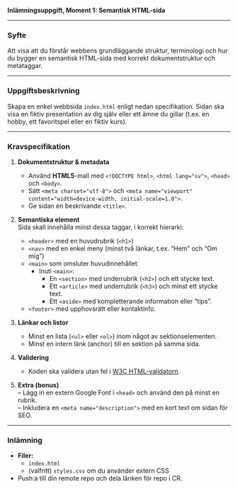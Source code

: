 **Inlämningsuppgift, Moment 1: Semantisk HTML-sida**

---

### Syfte  
Att visa att du förstår webbens grundläggande struktur, terminologi och hur du bygger en semantisk HTML-sida med korrekt dokumentstruktur och metataggar.

---

### Uppgiftsbeskrivning  
Skapa en enkel webb­sida `index.html` enligt nedan specifikation. Sidan ska visa en fiktiv presentation av dig själv eller ett ämne du gillar (t.ex. en hobby, ett favoritspel eller en fiktiv kurs).

---

### Kravspecifikation

1. **Dokumentstruktur & metadata**  
   - Använd **HTML5**-mall med `<!DOCTYPE html>`, `<html lang="sv">`, `<head>` och `<body>`.  
   - Sätt `<meta charset="utf-8">` och `<meta name="viewport" content="width=device-width, initial-scale=1.0">`.  
   - Ge sidan en beskrivande `<title>`.

2. **Semantiska element**  
   Sida skall innehålla minst dessa taggar, i korrekt hierarki:
   - `<header>` med en huvudrubrik (`<h1>`)  
   - `<nav>` med en enkel meny (minst två länkar, t.ex. “Hem” och “Om mig”)  
   - `<main>` som omsluter huvudinnehållet  
     - Inuti `<main>`:  
       - En `<section>` med underrubrik (`<h2>`) och ett stycke text.  
       - Ett `<article>` med underrubrik (`<h3>`) och minst ett stycke text.  
       - Ett `<aside>` med kompletterande information eller “tips”.  
   - `<footer>` med upphovsrätt eller kontaktinfo.

3. **Länkar och listor**  
   - Minst en lista (`<ul>` eller `<ol>`) inom något av sektionselementen.  
   - Minst en intern länk (anchor) till en sektion på samma sida.

4. **Validering**  
   - Koden ska validera utan fel i [W3C HTML-validatorn](https://validator.w3.org/).

5. **Extra (bonus)**  
   – Lägg in en extern Google Font i `<head>` och använd den på minst en rubrik.  
   – Inkludera en `<meta name="description">` med en kort text om sidan för SEO.

---

### Inlämning  
- **Filer:**  
  - `index.html`  
  - (valfritt) `styles.css` om du använder extern CSS  
- Push:a till din remote repo och dela länken för repo i CR.
